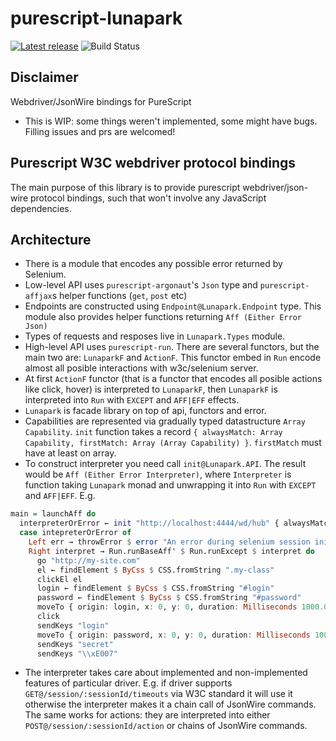 # purescript-lunapark

[![Latest release](http://img.shields.io/github/release/slamdata/purescript-lunapark.svg)](https://github.com/slamdata/purescript-lunapark/releases)
![Build Status](https://github.com/slamdata/purescript-lunapark/actions/workflows/ci.yml/badge.svg)

## Disclaimer

Webdriver/JsonWire bindings for PureScript

- This is WIP: some things weren't implemented, some might have bugs. Filling issues and prs are welcomed!

## Purescript W3C webdriver protocol bindings

The main purpose of this library is to provide purescript webdriver/json-wire protocol bindings, such that
won't involve any JavaScript dependencies.

## Architecture

- There is a module that encodes any possible error returned by Selenium.
- Low-level API uses `purescript-argonaut`'s `Json` type and `purescript-affjax`s helper functions (`get`, `post` etc)
- Endpoints are constructed using `Endpoint@Lunapark.Endpoint` type. This module also provides helper functions
  returning `Aff (Either Error Json)`
- Types of requests and resposes live in `Lunapark.Types` module.
- High-level API uses `purescript-run`. There are several functors, but the main two are: `LunaparkF` and `ActionF`.
  This functor embed in `Run` encode almost all posible interactions with w3c/selenium server.
- At first `ActionF` functor (that is a functor that encodes all posible actions like click, hover) is interpreted to
  `LunaparkF`, then `LunaparkF` is interpreted into `Run` with `EXCEPT` and `AFF|EFF` effects.
- `Lunapark` is facade library on top of api, functors and error.
- Capabilities are represented via gradually typed datastructure `Array Capability`. `init` function takes a record
  `{ alwaysMatch: Array Capability, firstMatch: Array (Array Capability) }`. `firstMatch` must have at least on array.
- To construct interpreter you need call `init@Lunapark.API`. The result would be `Aff (Either Error Interpreter)`,
  where `Interpreter` is function taking `Lunapark` monad and unwrapping it into `Run` with `EXCEPT` and `AFF|EFF`. E.g.

```purescript
main = launchAff do
  interpreterOrError ← init "http://localhost:4444/wd/hub" { alwaysMatch: [], firstMatch: [[BrowserName Chrome]] }
  case intepreterOrError of
    Left err → throwError $ error "An error during selenium session initialization occured"
    Right interpret → Run.runBaseAff' $ Run.runExcept $ interpret do
      go "http://my-site.com"
      el ← findElement $ ByCss $ CSS.fromString ".my-class"
      clickEl el
      login ← findElement $ ByCss $ CSS.fromString "#login"
      password ← findElement $ ByCss $ CSS.fromString "#password"
      moveTo { origin: login, x: 0, y: 0, duration: Milliseconds 1000.0 }
      click
      sendKeys "login"
      moveTo { origin: password, x: 0, y: 0, duration: Milliseconds 100.0 }
      sendKeys "secret"
      sendKeys "\\xE007"
```

- The interpreter takes care about implemented and non-implemented features of particular driver. E.g. if driver supports
  `GET@/session/:sessionId/timeouts` via W3C standard it will use it otherwise the interpreter makes it a chain call of
  JsonWire commands. The same works for actions: they are interpreted into either `POST@/session/:sessionId/action` or
  chains of JsonWire commands.
